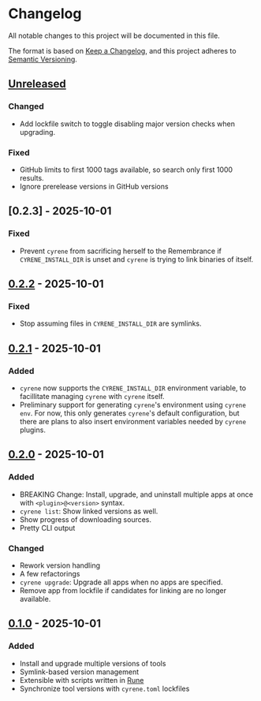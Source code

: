 # Changelog

All notable changes to this project will be documented in this file.

The format is based on [Keep a Changelog](https://keepachangelog.com/en/1.1.0/),
and this project adheres to [Semantic Versioning](https://semver.org/spec/v2.0.0.html).
## [Unreleased]

### Changed
- Add lockfile switch to toggle disabling major version checks when upgrading.

### Fixed
- GitHub limits to first 1000 tags available, so search only first 1000 results.
- Ignore prerelease versions in GitHub versions

## [0.2.3] - 2025-10-01

### Fixed
- Prevent `cyrene` from sacrificing herself to the Remembrance if `CYRENE_INSTALL_DIR` is unset and `cyrene` is trying to link binaries of itself.

## [0.2.2] - 2025-10-01

### Fixed
- Stop assuming files in `CYRENE_INSTALL_DIR` are symlinks.

## [0.2.1] - 2025-10-01

### Added
- `cyrene` now supports the `CYRENE_INSTALL_DIR` environment variable, to facillitate managing `cyrene` with `cyrene` itself.
- Preliminary support for generating `cyrene`'s environment using `cyrene env`. For now, this only generates `cyrene`'s default configuration, but there are plans to also insert environment variables needed by `cyrene` plugins.

## [0.2.0] - 2025-10-01

### Added
- BREAKING Change: Install, upgrade, and uninstall multiple apps at once with `<plugin>@<version>` syntax.
- `cyrene list`: Show linked versions as well.
- Show progress of downloading sources.
- Pretty CLI output

### Changed
- Rework version handling
- A few refactorings
- `cyrene upgrade`: Upgrade all apps when no apps are specified.
- Remove app from lockfile if candidates for linking are no longer available.

## [0.1.0] - 2025-10-01

### Added
- Install and upgrade multiple versions of tools
- Symlink-based version management
- Extensible with scripts written in [Rune](https://rune-rs.github.io/)
- Synchronize tool versions with `cyrene.toml` lockfiles

[unreleased]: https://github.com/Damillora/cyrene/compare/v0.2.3...HEAD
[0.2.2]: https://github.com/Damillora/cyrene/compare/v0.2.2...v0.2.3
[0.2.2]: https://github.com/Damillora/cyrene/compare/v0.2.1...v0.2.2
[0.2.1]: https://github.com/Damillora/cyrene/compare/v0.2.0...v0.2.1
[0.2.0]: https://github.com/Damillora/cyrene/compare/v0.1.0...v0.2.0
[0.1.0]: https://github.com/Damillora/cyrene/releases/tag/v0.1.0
